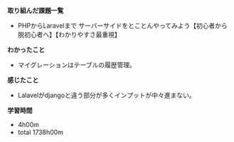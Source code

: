**取り組んだ課題一覧**
* PHPからLaravelまで サーバーサイドをとことんやってみよう【初心者から脱初心者へ】【わかりやすさ最重視】

**わかったこと**
* マイグレーションはテーブルの履歴管理。

**感じたこと**
* Lalavelがdjangoと違う部分が多くインプットが中々進まない。

**学習時間**
* 4h00m
 * total 1738h00m

